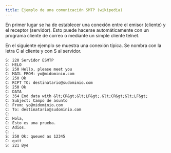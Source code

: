 ```yaml
---
title: Ejemplo de una comunicación SMTP (wikipedia)
---
```


En primer lugar se ha de establecer una conexión entre el emisor (cliente) y el receptor (servidor). Esto puede hacerse automáticamente con un programa cliente de correo o mediante un simple cliente telnet.

En el siguiente ejemplo se muestra una conexión típica. Se nombra con la letra C al cliente y con S al servidor.

    S: 220 Servidor ESMTP
    C: HELO
    S: 250 Hello, please meet you
    C: MAIL FROM: yo@midominio.com
    S: 250 Ok
    C: RCPT TO: destinatario@sudominio.com
    S: 250 Ok
    C: DATA
    S: 354 End data with &lt;CR&gt;&lt;LF&gt;.&lt;CR&gt;&lt;LF&gt;
    C: Subject: Campo de asunto
    C: From: yo@midominio.com
    C: To: destinatario@sudominio.com
    C:
    C: Hola,
    C: Esto es una prueba.
    C: Adios.
    C: .
    S: 250 Ok: queued as 12345
    C: quit
    S: 221 Bye
    
